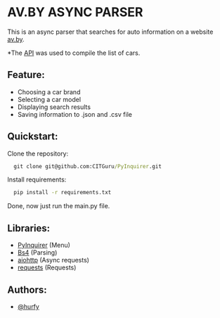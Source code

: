 # AV.BY ASYNC PARSER
This is an async parser that searches for auto information on a website [av.by](https://cars.av.by).

*The [API](https://api.av.by/_doc) was used to compile the list of cars.

## Feature:
- Choosing a car brand
- Selecting a car model
- Displaying search results
- Saving information to .json and .csv file

## Quickstart:
Clone the repository:
```cmd
  git clone git@github.com:CITGuru/PyInquirer.git
```
Install requirements:
```cmd
  pip install -r requirements.txt
```
Done, now just run the main.py file.

## Libraries:
- [PyInquirer](https://github.com/CITGuru/PyInquirer/) (Menu)
- [Bs4](https://www.crummy.com/software/BeautifulSoup/) (Parsing)
- [aiohttp](https://docs.aiohttp.org/en/stable/) (Async requests)
- [requests](https://requests.readthedocs.io/en/latest/) (Requests)

## Authors:
- [@hurfy](https://github.com/hurfy)